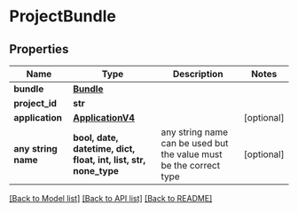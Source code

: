 # ProjectBundle


## Properties
Name | Type | Description | Notes
------------ | ------------- | ------------- | -------------
**bundle** | [**Bundle**](Bundle.md) |  | 
**project_id** | **str** |  | 
**application** | [**ApplicationV4**](ApplicationV4.md) |  | [optional] 
**any string name** | **bool, date, datetime, dict, float, int, list, str, none_type** | any string name can be used but the value must be the correct type | [optional]

[[Back to Model list]](../README.md#documentation-for-models) [[Back to API list]](../README.md#documentation-for-api-endpoints) [[Back to README]](../README.md)


